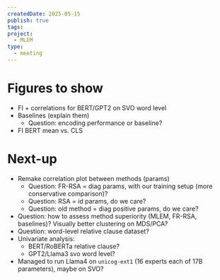 ```yaml
---
createdDate: 2025-05-15
publish: true
tags: 
project:
  - MLEM
type:
  - meeting
---
```

# Figures to show
- FI + correlations for BERT/GPT2 on SVO word level
- Baselines (explain them)
	- Question: encoding performance or baseline?
- FI BERT mean vs. CLS
# Next-up
- Remake correlation plot between methods (params)
	- Question: FR-RSA = diag params, with our training setup (more conservative comparison)?
	- Question: RSA = id params, do we care?
	- Question: old method = diag positive params, do we care?
- Question: how to assess method superiority (MLEM, FR-RSA, baselines)? Visually better clustering on MDS/PCA?
- Question: word-level relative clause dataset?
- Univariate analysis:
	- BERT/RoBERTa relative clause?
	- GPT2/Llama3 svo word level?
- Managed to run Llama4 on `unicog-ext1` (16 experts each of 17B parameters), maybe on SVO?